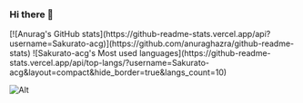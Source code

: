 ### Hi there 👋
<div>
[![Anurag's GitHub stats](https://github-readme-stats.vercel.app/api?username=Sakurato-acg)](https://github.com/anuraghazra/github-readme-stats)
![Sakurato-acg's Most used languages](https://github-readme-stats.vercel.app/api/top-langs/?username=Sakurato-acg&layout=compact&hide_border=true&langs_count=10)
</div>

![Alt](https://repobeats.axiom.co/api/embed/49279450049d2ae4e97add13491a8be14abb538b.svg "Repobeats analytics image")
